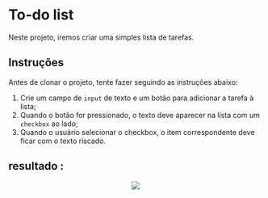 # To-do list

Neste projeto, iremos criar uma simples lista de tarefas.

## Instruções

Antes de clonar o projeto, tente fazer seguindo as instruções abaixo:

1. Crie um campo de `input` de texto e um botão para adicionar a tarefa à lista;
2. Quando o botão for pressionado, o texto deve aparecer na lista com um `checkbox` ao lado;
3. Quando o usuário selecionar o checkbox, o item correspondente deve ficar com o texto riscado.

## resultado :

<div align="center">
<img src="https://user-images.githubusercontent.com/104960654/175204635-9a5df172-6d0b-4dd0-b50f-301ce3a7b87c.png">
</div>
